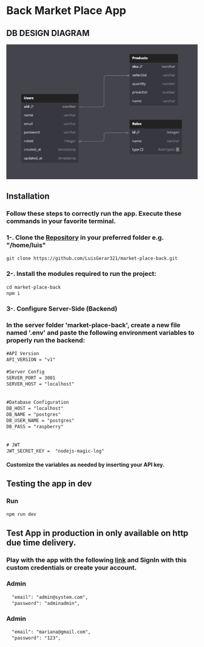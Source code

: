 # Back Market Place App

## DB DESIGN DIAGRAM

![This is an alt text.](dbDiagram.png "Running Front")

## Installation

### Follow these steps to correctly run the app. Execute these commands in your favorite terminal.

### 1-. Clone the [Repository](https://github.com/LuisGerar321/market-place-back.git) in your preferred folder e.g. "/home/luis"

```
git clone https://github.com/LuisGerar321/market-place-back.git
```

### 2-. Install the modules required to run the project:

```
cd market-place-back
npm i
```

### 3-. Configure Server-Side (Backend)

### In the server folder 'market-place-back', create a new file named '.env' and paste the following environment variables to properly run the backend:

```
#API Version
API_VERSION = "v1"

#Server Config
SERVER_PORT = 3001
SERVER_HOST = "localhost"


#Database Configuration
DB_HOST = "localhost"
DB_NAME = "postgres"
DB_USER_NAME = "postgres"
DB_PASS = "raspberry"


# JWT
JWT_SECRET_KEY =  "nodejs-magic-log"
```

#### Customize the variables as needed by inserting your API key.

## Testing the app in dev

### Run

```
npm run dev

```

## Test App in production in only available on http due time delivery.

### Play with the app with the following [link](http://reactbuckes3.s3-website-us-west-1.amazonaws.com/store) and SignIn with this custom credentials or create your account.

### Admin

```
  "email": "admin@system.com",
  "password": "adminadmin",
```

### Admin

```
  "email": "mariana@gmail.com",
  "password": "123",
```
